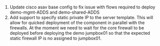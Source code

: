 1. Update cisco asav base config to fix issue with flows required to deploy demo-mgmt-ADDS and demo-shared-ADDS
2. Add support to specify static private IP to the server template. This will allow for quicked deployment of the component in parallel with the firewalls. At the moment we need to wait for the core firewall to be deployed before deploying the demo jumpbox01 so that the expected static firewall IP is no assigned to jumpbox01.